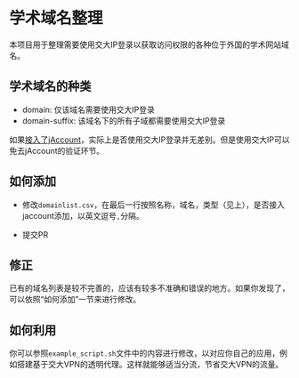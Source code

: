 # 学术域名整理

本项目用于整理需要使用交大IP登录以获取访问权限的各种位于外国的学术网站域名。

## 学术域名的种类

-   domain: 仅该域名需要使用交大IP登录
-   domain-suffix: 该域名下的所有子域都需要使用交大IP登录

如果[接入了jAccount](http://www.lib.sjtu.edu.cn/f/content/detail.shtml?id=6808&lang=zh-cn)，实际上是否使用交大IP登录并无差别。但是使用交大IP可以免去jAccount的验证环节。

## 如何添加

-   修改`domainlist.csv`，在最后一行按照名称，域名，类型（见上），是否接入jaccount添加，以英文逗号`,`分隔。

-   提交PR

## 修正

已有的域名列表是较不完善的，应该有较多不准确和错误的地方。如果你发现了，可以依照“如何添加”一节来进行修改。

## 如何利用

你可以参照`example_script.sh`文件中的内容进行修改，以对应你自己的应用，例如搭建基于交大VPN的透明代理。这样就能够适当分流，节省交大VPN的流量。
